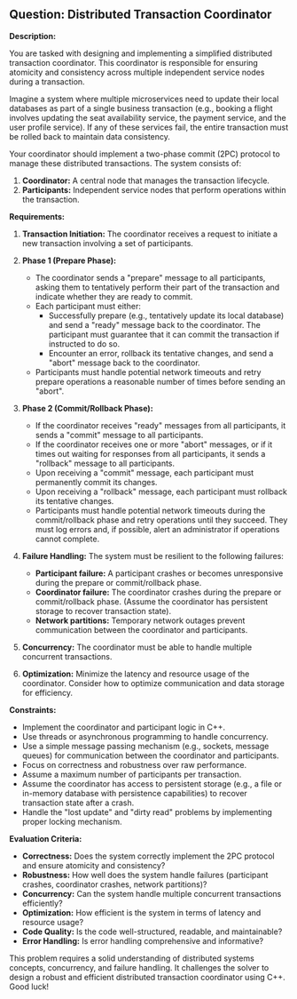 ## Question: Distributed Transaction Coordinator

**Description:**

You are tasked with designing and implementing a simplified distributed transaction coordinator. This coordinator is responsible for ensuring atomicity and consistency across multiple independent service nodes during a transaction.

Imagine a system where multiple microservices need to update their local databases as part of a single business transaction (e.g., booking a flight involves updating the seat availability service, the payment service, and the user profile service). If any of these services fail, the entire transaction must be rolled back to maintain data consistency.

Your coordinator should implement a two-phase commit (2PC) protocol to manage these distributed transactions. The system consists of:

1.  **Coordinator:** A central node that manages the transaction lifecycle.
2.  **Participants:** Independent service nodes that perform operations within the transaction.

**Requirements:**

1.  **Transaction Initiation:** The coordinator receives a request to initiate a new transaction involving a set of participants.

2.  **Phase 1 (Prepare Phase):**
    *   The coordinator sends a "prepare" message to all participants, asking them to tentatively perform their part of the transaction and indicate whether they are ready to commit.
    *   Each participant must either:
        *   Successfully prepare (e.g., tentatively update its local database) and send a "ready" message back to the coordinator. The participant must guarantee that it can commit the transaction if instructed to do so.
        *   Encounter an error, rollback its tentative changes, and send a "abort" message back to the coordinator.
    *   Participants must handle potential network timeouts and retry prepare operations a reasonable number of times before sending an "abort".

3.  **Phase 2 (Commit/Rollback Phase):**
    *   If the coordinator receives "ready" messages from all participants, it sends a "commit" message to all participants.
    *   If the coordinator receives one or more "abort" messages, or if it times out waiting for responses from all participants, it sends a "rollback" message to all participants.
    *   Upon receiving a "commit" message, each participant must permanently commit its changes.
    *   Upon receiving a "rollback" message, each participant must rollback its tentative changes.
    *   Participants must handle potential network timeouts during the commit/rollback phase and retry operations until they succeed. They must log errors and, if possible, alert an administrator if operations cannot complete.

4.  **Failure Handling:** The system must be resilient to the following failures:
    *   **Participant failure:** A participant crashes or becomes unresponsive during the prepare or commit/rollback phase.
    *   **Coordinator failure:** The coordinator crashes during the prepare or commit/rollback phase. (Assume the coordinator has persistent storage to recover transaction state).
    *   **Network partitions:** Temporary network outages prevent communication between the coordinator and participants.

5.  **Concurrency:** The coordinator must be able to handle multiple concurrent transactions.

6.  **Optimization:** Minimize the latency and resource usage of the coordinator. Consider how to optimize communication and data storage for efficiency.

**Constraints:**

*   Implement the coordinator and participant logic in C++.
*   Use threads or asynchronous programming to handle concurrency.
*   Use a simple message passing mechanism (e.g., sockets, message queues) for communication between the coordinator and participants.
*   Focus on correctness and robustness over raw performance.
*   Assume a maximum number of participants per transaction.
*   Assume the coordinator has access to persistent storage (e.g., a file or in-memory database with persistence capabilities) to recover transaction state after a crash.
*   Handle the "lost update" and "dirty read" problems by implementing proper locking mechanism.

**Evaluation Criteria:**

*   **Correctness:** Does the system correctly implement the 2PC protocol and ensure atomicity and consistency?
*   **Robustness:** How well does the system handle failures (participant crashes, coordinator crashes, network partitions)?
*   **Concurrency:** Can the system handle multiple concurrent transactions efficiently?
*   **Optimization:** How efficient is the system in terms of latency and resource usage?
*   **Code Quality:** Is the code well-structured, readable, and maintainable?
*   **Error Handling:** Is error handling comprehensive and informative?

This problem requires a solid understanding of distributed systems concepts, concurrency, and failure handling. It challenges the solver to design a robust and efficient distributed transaction coordinator using C++. Good luck!
